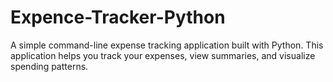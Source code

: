 # Expence-Tracker-Python
A simple command-line expense tracking application built with Python. This application helps you track your expenses, view summaries, and visualize spending patterns.

